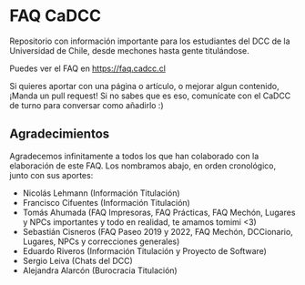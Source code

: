 # FAQ CaDCC
Repositorio con información importante para los estudiantes del DCC de la Universidad de Chile, desde mechones hasta gente titulándose.

Puedes ver el FAQ en https://faq.cadcc.cl

Si quieres aportar con una página o artículo, o mejorar algun contenido, ¡Manda un pull request! Si no sabes que es eso, comunícate con el CaDCC de turno para conversar como añadirlo :)

## Agradecimientos

Agradecemos infinitamente a todos los que han colaborado con la elaboración de este FAQ. Los nombramos abajo, en orden cronológico, junto con sus aportes:

- Nicolás Lehmann (Información Titulación)
- Francisco Cifuentes (Información Titulación)
- Tomás Ahumada (FAQ Impresoras, FAQ Prácticas, FAQ Mechón, Lugares y NPCs importantes y todo en realidad, te amamos tomimi <3)
- Sebastián Cisneros (FAQ Paseo 2019 y 2022, FAQ Mechón, DCCionario, Lugares, NPCs y correcciones generales)
- Eduardo Riveros (Información Titulación y Proyecto de Software)
- Sergio Leiva (Chats del DCC)
- Alejandra Alarcón (Burocracia Titulación)

